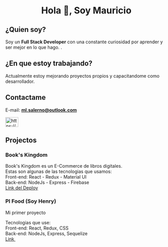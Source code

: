 <h1 align="center">Hola 👋, Soy Mauricio</h1>


## ¿Quien soy?
Soy un **Full Stack Developer** con una constante curiosidad por aprender y ser mejor en lo que hago. .

## ¿En que estoy trabajando?
Actualmente estoy mejorando proyectos propios y capacitandome como desarrollador. 

## Contactame
   E-mail: **ml.salerno@outlook.com**
<p align="left">
<a href="https://linkedin.com/in/mauricio-salerno/" target="blank"><img align="center" src="https://raw.githubusercontent.com/rahuldkjain/github-profile-readme-generator/master/src/images/icons/Social/linked-in-alt.svg" alt="https://www.linkedin.com/in/mauricio-salerno/" height="30" width="40" /></a>
</p>

## Projectos
### Book's Kingdom

  Book's Kingdom es un E-Commerce de libros digitales.  <br>
  Estas son algunas de las tecnologias que usamos: <br>
  Front-end: React - Redux - Material UI  <br>
  Back-end: NodeJs - Express - Firebase <br>
  <a href="https://www.book-kingom.com.ar/">Link del Deploy</a>
  <img  alt="" src="">
 
  
### PI Food (Soy Henry)

  Mi primer proyecto <br>

  Tecnologias que use: <br>
  Front-end: React, Redux, CSS  <br>
  Back-end: NodeJs, Express, Sequelize <br>
  <a href="https://github.com/MLSalerno/PI-Food-main/">Link </a>
  <img src="">
  
